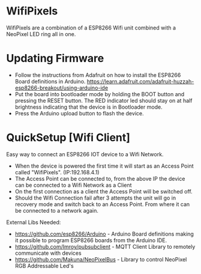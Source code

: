 # WifiPixels
WifiPixels are a combination of a ESP8266 Wifi unit combined with a NeoPixel LED ring all in one.

# Updating Firmware
* Follow the instructions from Adafruit on how to install the ESP8266 Board definitions in Arduino. https://learn.adafruit.com/adafruit-huzzah-esp8266-breakout/using-arduino-ide
* Put the board into bootloader mode by holding the BOOT button and pressing the RESET button. The RED indicator led should stay on at half brightness indicating that the device is in Bootloader mode.
* Press the Arduino upload button to flash the device. 

# QuickSetup [Wifi Client]

Easy way to connect an ESP8266 IOT device to a Wifi Network.

* When the device is powered the first time it will start as an Access Point called "WifiPixels". (IP:192.168.4.1)
* The Access Point can be connected to, from the above IP the device can be connected to a Wifi Network as a Client
* On the first connection as a client the Access Point will be switched off.
* Should the Wifi Connection fail after 3 attempts the unit will go in recovery mode and switch back to an Access Point. From where it can be connected to a network again.

External Libs Needed:
* https://github.com/esp8266/Arduino - Arduino Board definitions making it possible to program ESP8266 boards from the Arduino IDE.
* https://github.com/Imroy/pubsubclient - MQTT Client Library to remotely communicate with devices
* https://github.com/Makuna/NeoPixelBus - Library to control NeoPixel RGB Addressable Led's
